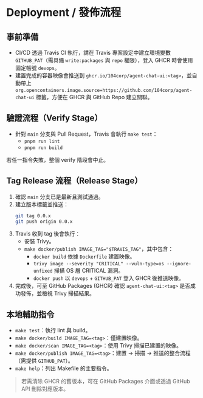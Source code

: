 # Deployment / 發佈流程

## 事前準備

- CI/CD 透過 Travis CI 執行，請在 Travis 專案設定中建立環境變數 `GITHUB_PAT`（需具備 `write:packages` 與 `repo` 權限），登入 GHCR 時會使用固定帳號 `devops`。
- 建置完成的容器映像會推送到 `ghcr.io/104corp/agent-chat-ui:<tag>`，並自動帶上 `org.opencontainers.image.source=https://github.com/104corp/agent-chat-ui` 標籤，方便在 GHCR 與 GitHub Repo 建立關聯。

## 驗證流程（Verify Stage）

- 針對 `main` 分支與 Pull Request，Travis 會執行 `make test`：
  - `pnpm run lint`
  - `pnpm run build`

若任一指令失敗，整個 verify 階段會中止。

## Tag Release 流程（Release Stage）

1. 確認 `main` 分支已是最新且測試通過。
2. 建立版本標籤並推送：
   ```bash
   git tag 0.0.x
   git push origin 0.0.x
   ```
3. Travis 收到 tag 後會執行：
   - 安裝 Trivy。
   - `make docker/publish IMAGE_TAG="$TRAVIS_TAG"`，其中包含：
     - `docker build` 依據 `Dockerfile` 建置映像。
     - `trivy image --severity "CRITICAL" --vuln-type=os --ignore-unfixed` 掃描 OS 層 CRITICAL 漏洞。
     - `docker push` 以 `devops` + `GITHUB_PAT` 登入 GHCR 後推送映像。
4. 完成後，可至 GitHub Packages (GHCR) 確認 `agent-chat-ui:<tag>` 是否成功發佈，並檢視 Trivy 掃描結果。

## 本地輔助指令

- `make test`：執行 lint 與 build。
- `make docker/build IMAGE_TAG=<tag>`：僅建置映像。
- `make docker/scan IMAGE_TAG=<tag>`：使用 Trivy 掃描已建置的映像。
- `make docker/publish IMAGE_TAG=<tag>`：建置 → 掃描 → 推送的整合流程（需提供 `GITHUB_PAT`）。
- `make help`：列出 Makefile 的主要指令。

> 若需清除 GHCR 的舊版本，可在 GitHub Packages 介面或透過 GitHub API 刪除對應版本。
